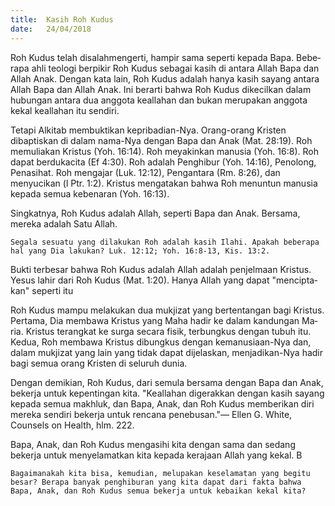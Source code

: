 ```yaml
---
title:  Kasih Roh Kudus
date:   24/04/2018
---
```


Roh Kudus telah disalahmengerti, hampir sama seperti kepada Bapa. Bebe­rapa ahli teologi berpikir Roh Kudus sebagai kasih di antara Allah Bapa dan Allah Anak. Dengan kata lain, Roh Kudus adalah hanya kasih sayang antara Allah Bapa dan Allah Anak. Ini berarti bahwa Roh Kudus dikecilkan dalam hubungan antara dua anggota keallahan dan bukan merupakan anggota kekal keallahan itu sendiri.

Tetapi Alkitab membuktikan kepribadian-Nya. Orang-orang Kristen dibaptiskan di dalam nama-Nya dengan Bapa dan Anak (Mat. 28:19). Roh memu­liakan Kristus (Yoh. 16:14). Roh meyakinkan manusia (Yoh. 16:8). Roh dapat berdukacita (Ef 4:30). Roh adalah Penghibur (Yoh. 14:16), Penolong, Pena­sihat. Roh mengajar (Luk. 12:12), Pengantara (Rm. 8:26), dan menyucikan (l Ptr.  1:2). Kristus  mengatakan  bahwa  Roh menuntun manusia kepada semua kebenaran  (Yoh. 16:13).

Singkatnya, Roh Kudus adalah Allah, seperti Bapa dan Anak. Bersama, mereka adalah Satu Allah.

`Segala sesuatu yang dilakukan Roh adalah kasih Ilahi. Apakah bebera­pa hal yang Dia lakukan? Luk. 12:12; Yoh. 16:8-13, Kis. 13:2.`

Bukti terbesar bahwa Roh Kudus adalah Allah adalah penjelmaan Kristus. Yesus lahir dari Roh Kudus (Mat. 1:20). Hanya Allah yang dapat "mencipta­kan" seperti itu

Roh Kudus mampu melakukan dua mukjizat yang bertentangan bagi Kristus. Pertama, Dia membawa Kristus yang Maha hadir ke dalam kandungan Ma­ria. Kristus terangkat ke surga secara fisik, terbungkus dengan tubuh itu. Ke­dua, Roh membawa Kristus dibungkus dengan kemanusiaan-Nya dan, dalam mukjizat yang lain yang tidak dapat dijelaskan, menjadikan-Nya  hadir bagi semua orang Kristen di seluruh dunia.

Dengan demikian, Roh Kudus, dari semula bersama dengan Bapa dan Anak, bekerja untuk kepentingan kita. "Keallahan digerakkan dengan kasih sayang kepada semua makhluk, dan Bapa, Anak, dan Roh Kudus memberikan diri mereka sendiri bekerja untuk rencana penebusan."— Ellen G. White, Counsels on Health, hlm. 222.

Bapa, Anak, dan Roh Kudus mengasihi kita dengan sama dan sedang bekerja untuk menyelamatkan kita kepada kerajaan Allah yang kekal. B

`Bagaimanakah kita bisa, kemudian, melupakan keselamatan yang begi­tu besar? Berapa banyak penghiburan yang kita dapat dari fakta bahwa Bapa, Anak, dan Roh Kudus semua bekerja untuk kebaikan kekal kita?`